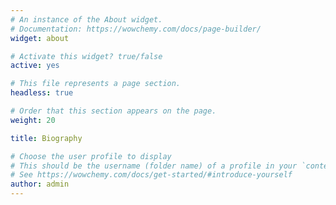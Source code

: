 ```yaml
---
# An instance of the About widget.
# Documentation: https://wowchemy.com/docs/page-builder/
widget: about

# Activate this widget? true/false
active: yes

# This file represents a page section.
headless: true

# Order that this section appears on the page.
weight: 20

title: Biography

# Choose the user profile to display
# This should be the username (folder name) of a profile in your `content/authors/` folder.
# See https://wowchemy.com/docs/get-started/#introduce-yourself
author: admin
---
```

